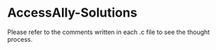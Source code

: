 # AccessAlly-Solutions

Please refer to the comments written in each .c file to see the thought process.
